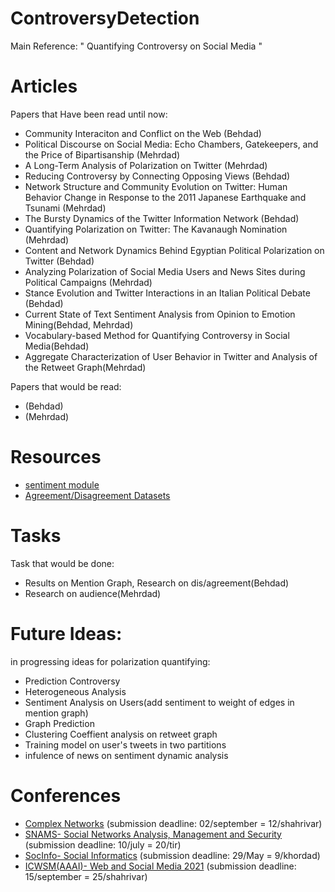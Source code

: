 # ControversyDetection
Main Reference:
" Quantifying Controversy on Social Media "
 
# Articles
Papers that Have been read until now:
  - Community Interaciton and Conflict on the Web (Behdad)
  - Political Discourse on Social Media: Echo Chambers, Gatekeepers, and the Price of Bipartisanship (Mehrdad)
  - A Long-Term Analysis of Polarization on Twitter (Mehrdad)
  - Reducing Controversy by Connecting Opposing Views (Behdad)
  - Network Structure and Community Evolution on Twitter: Human Behavior Change in Response to the 2011 Japanese Earthquake and Tsunami (Mehrdad)
  -  The Bursty Dynamics of the Twitter Information Network (Behdad)
  -  Quantifying Polarization on Twitter: The Kavanaugh Nomination (Mehrdad)
  -  Content and Network Dynamics Behind Egyptian Political Polarization on Twitter (Behdad)
  -  Analyzing Polarization of Social Media Users and News Sites during Political Campaigns (Mehrdad)
  -  Stance Evolution and Twitter Interactions in an Italian Political Debate (Behdad)
  -  Current State of Text Sentiment Analysis from Opinion to Emotion Mining(Behdad, Mehrdad)
  -  Vocabulary-based Method for Quantifying Controversy in Social Media(Behdad)
  -  Aggregate Characterization of User Behavior in Twitter and Analysis of the Retweet Graph(Mehrdad)
  
Papers that would be read:
  -  (Behdad)
  -  (Mehrdad)
  
# Resources
  -  [sentiment module](https://github.com/amaiya/ktrain)
  -  [Agreement/Disagreement Datasets](http://www.cs.columbia.edu/~sara/data.php)
  

# Tasks
Task that would be done:
  -  Results on Mention Graph, Research on dis/agreement(Behdad)
  -  Research on audience(Mehrdad)
  
# Future Ideas:
in progressing ideas for polarization quantifying:
- Prediction Controversy
- Heterogeneous Analysis
- Sentiment Analysis on Users(add sentiment to weight of edges in mention graph)
- Graph Prediction
- Clustering Coeffient analysis on retweet graph
- Training model on user's tweets in two partitions
- infulence of news on sentiment dynamic analysis

# Conferences
- [Complex Networks](https://www.complexnetworks.org/) (submission deadline: 02/september = 12/shahrivar)
- [SNAMS- Social Networks Analysis, Management and Security](http://emergingtechnet.org/SNAMS2020/index.php) (submission deadline: 10/july = 20/tir)
- [SocInfo- Social Informatics](https://kdd.isti.cnr.it/socinfo2020/) (submission deadline: 29/May = 9/khordad)
- [ICWSM(AAAI)- Web and Social Media 2021](https://www.icwsm.org/2020/index.html) (submission deadline: 15/september = 25/shahrivar)
